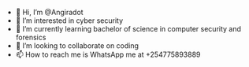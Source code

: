 - 👋 Hi, I’m @Angiradot
- 👀 I’m interested in cyber security
- 🌱 I’m currently learning bachelor of science in computer security and forensics
- 💞️ I’m looking to collaborate on coding
- 📫 How to reach me is WhatsApp me at +254775893889

<!---
Angiradot/Angiradot is a ✨ special ✨ repository because its `README.md` (this file) appears on your GitHub profile.
You can click the Preview link to take a look at your changes.
--->
